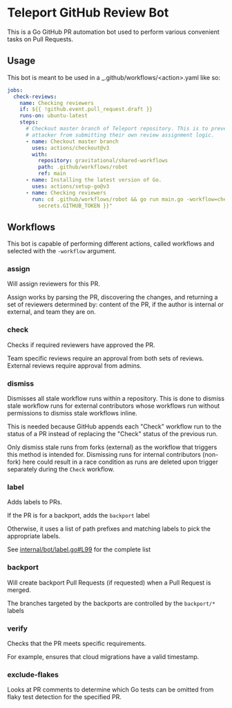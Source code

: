 # Teleport GitHub Review Bot

This is a Go GitHub PR automation bot used to perform various convenient tasks on Pull Requests.

## Usage

This bot is meant to be used in a \_.github/workflows/\<action>.yaml like so:

```yaml
jobs:
  check-reviews:
    name: Checking reviewers
    if: ${{ !github.event.pull_request.draft }}
    runs-on: ubuntu-latest
    steps:
      # Checkout master branch of Teleport repository. This is to prevent an
      # attacker from submitting their own review assignment logic.
      - name: Checkout master branch
        uses: actions/checkout@v3
        with:
          repository: gravitational/shared-workflows
          path: .github/workflows/robot
          ref: main
      - name: Installing the latest version of Go.
        uses: actions/setup-go@v3
      - name: Checking reviewers
        run: cd .github/workflows/robot && go run main.go -workflow=check -token="${{
          secrets.GITHUB_TOKEN }}"
```

## Workflows

This bot is capable of performing different actions, called workflows and selected with the `-workflow` argument.

### assign

Will assign reviewers for this PR.

Assign works by parsing the PR, discovering the changes, and returning a set of reviewers determined by: content of the
PR, if the author is internal or external, and team they are on.

### check

Checks if required reviewers have approved the PR.

Team specific reviews require an approval from both sets of reviews. External reviews require approval from admins.

### dismiss

Dismisses all stale workflow runs within a repository. This is done to dismiss stale workflow runs for external
contributors whose workflows run without permissions to dismiss stale workflows inline.

This is needed because GitHub appends each "Check" workflow run to the status of a PR instead of replacing the "Check"
status of the previous run.

Only dismiss stale runs from forks (external) as the workflow that triggers this method is intended for. Dismissing runs
for internal contributors (non-fork) here could result in a race condition as runs are deleted upon trigger separately
during the `Check` workflow.

### label

Adds labels to PRs.

If the PR is for a backport, adds the `backport` label

Otherwise, it uses a list of path prefixes and matching labels to pick the appropriate labels.

See [internal/bot/label.go#L99](internal/bot/label.go#L99) for the complete list

### backport

Will create backport Pull Requests (if requested) when a Pull Request is merged.

The branches targeted by the backports are controlled by the `backport/*` labels

### verify

Checks that the PR meets specific requirements.

For example, ensures that cloud migrations have a valid timestamp.

### exclude-flakes

Looks at PR comments to determine which Go tests can be omitted from flaky
test detection for the specified PR.
